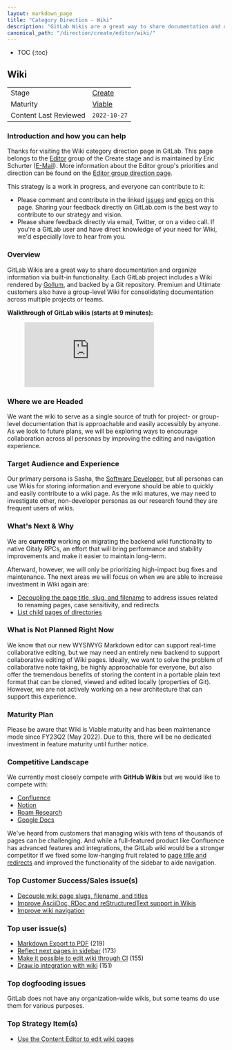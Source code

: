 ```yaml
---
layout: markdown_page
title: "Category Direction - Wiki"
description: "GitLab Wikis are a great way to share documentation and organize information via built-in functionality. View further information here!"
canonical_path: "/direction/create/editor/wiki/"
---
```


- TOC
{:toc}

## Wiki

| | |
| --- | --- |
| Stage | [Create](/direction/create/) |
| Maturity | [Viable](/direction/maturity/) |
| Content Last Reviewed | `2022-10-27` |

### Introduction and how you can help
<!-- Introduce yourself and the category. Use this as an opportunity to point users to the right places for contributing and collaborating with you as the PM -->

Thanks for visiting the Wiki category direction page in GitLab. This page belongs to the [Editor](/handbook/product/categories/#editor-group) group of the Create stage and is maintained by Eric Schurter ([E-Mail](mailto:eschurter@gitlab.com)). More information about the Editor group's priorities and direction can be found on the [Editor group direction page](/direction/create/editor/).

This strategy is a work in progress, and everyone can contribute to it:

 - Please comment and contribute in the linked [issues](https://gitlab.com/groups/gitlab-org/-/issues?scope=all&utf8=%E2%9C%93&state=opened&label_name%5B%5D=Category%3AWiki) and [epics](https://gitlab.com/groups/gitlab-org/-/epics?scope=all&utf8=%E2%9C%93&state=opened&label_name[]=Category%3AWiki) on this page. Sharing your feedback directly on GitLab.com is the best way to contribute to our strategy and vision.
 - Please share feedback directly via email, Twitter, or on a video call. If you're a GitLab user and have direct knowledge of your need for Wiki, we'd especially love to hear from you.

### Overview
<!-- A good description of what your category is today or in the near term. If there are
special considerations for your strategy or how you plan to prioritize, the
description is a great place to include it. Provide enough context that someone unfamiliar
with the details of the category can understand what is being discussed. -->

GitLab Wikis are a great way to share documentation and organize information via built-in functionality. Each GitLab project includes a Wiki rendered by [Gollum](https://github.com/gollum/gollum), and backed by a Git repository. Premium and Ultimate customers also have a group-level Wiki for consolidating documentation across multiple projects or teams.

**Walkthrough of GitLab wikis (starts at 9 minutes):**

<!-- blank line -->
<figure class="video_container">
  <iframe src="https://www.youtube.com/embed/LzFRBMGl2SA?start=541" frameborder="0" allowfullscreen="true"> </iframe>
</figure>
<!-- blank line -->

### Where we are Headed
<!-- Describe the future state for your category. What problems will you solve?
What will the category look like once you've achieved your strategy? Use narrative
techniques to paint a picture of how the lives of your users will benefit from using this
category once your strategy is fully realized -->

We want the wiki to serve as a single source of truth for project- or group-level documentation that is approachable and easily accessibly by anyone. As we look to future plans, we will be exploring ways to encourage collaboration across all personas by improving the editing and navigation experience. 

### Target Audience and Experience
<!-- An overview of the personas (https://about.gitlab.com/handbook/marketing/strategic-marketing/roles-personas#user-personas) involved in this category. An overview
of the evolving use cases and user journeys as the category progresses through minimal,
viable, complete and lovable maturity levels. -->
Our primary persona is Sasha, the [Software Developer](https://about.gitlab.com/handbook/product/personas/#sasha-software-developer), but all personas can use Wikis for storing information and everyone should be able to quickly and easily contribute to a wiki page. As the wiki matures, we may need to investigate other, non-developer personas as our research found they are frequent users of wikis.

### What's Next & Why
<!-- This is almost always sourced from the following sections, which describe top
priorities for a few stakeholders. This section must provide a link to an issue
or [epic](https://about.gitlab.com/handbook/product/product-processes/#epics-for-a-single-iteration) for the MVC or first/next iteration in the category.-->

We are **currently** working on migrating the backend wiki functionality to native Gitaly RPCs, an effort that will bring performance and stability improvements and make it easier to maintain long-term. 

Afterward, however, we will only be prioritizing high-impact bug fixes and maintenance. The next areas we will focus on when we are able to increase investment in Wiki again are: 

- [Decoupling the page title, slug, and filename](https://gitlab.com/groups/gitlab-org/-/epics/3192) to address issues related to renaming pages, case sensitivity, and redirects
- [List child pages of directories](https://gitlab.com/gitlab-org/gitlab/-/issues/346941) 

### What is Not Planned Right Now
<!-- Often it's just as important to talk about what you're not doing as it is to
discuss what you are. This section should include items that people might hope or think
we are working on as part of the category, but aren't, and it should help them understand why that's the case.
Also, thinking through these items can often help you catch something that you should
in fact do. We should limit this to a few items that are at a high enough level so
someone with not a lot of detailed information about the product can understand
the reasoning-->

We know that our new WYSIWYG Markdown editor can support real-time collaborative editing, but we may need an entirely new backend to support collaborative editing of Wiki pages. Ideally, we want to solve the problem of collaborative note taking, be highly approachable for everyone, but also offer the tremendous benefits of storing the content in a portable plain text format that can be cloned, viewed and edited locally (properties of Git). However, we are not actively working on a new architecture that can support this experience.

### Maturity Plan
<!-- It's important your users know where you're headed next. The maturity plan
section captures this by showing what's required to achieve the next level. The
section should follow this format:

This category is currently at the XXXX maturity level, and our next maturity target is YYYY (see our [definitions of maturity levels](https://about.gitlab.com/direction/maturity/)).

- Link to maturity epic if you are using one, otherwise list issues with maturity::YYYY labels) -->

Please be aware that Wiki is Viable maturity and has been maintenance mode since FY23Q2 (May 2022). Due to this, there will be no dedicated investment in feature maturity until further notice.

### Competitive Landscape
<!-- The top two or three competitors, and what the next one or two items we should
work on to displace the competitor at customers, ideally discovered through
[customer meetings](https://about.gitlab.com/handbook/product/product-processes/#customer-meetings). We’re not aiming for feature parity with competitors, and we’re not just looking at the features competitors talk
about, but we’re talking with customers about what they actually use, and
ultimately what they need.-->

We currently most closely compete with **GitHub Wikis** but we would like to compete with:

- [Confluence](https://www.atlassian.com/software/confluence)
- [Notion](https://www.notion.so/)
- [Roam Research](https://roamresearch.com/)
- [Google Docs](https://docs.google.com/)

We've heard from customers that managing wikis with tens of thousands of pages can be challenging. And while a full-featured product like Confluence has advanced features and integrations, the GitLab wiki would be a stronger competitor if we fixed some low-hanging fruit related to [page title and redirects](https://gitlab.com/groups/gitlab-org/-/epics/3192) and improved the functionality of the sidebar to aide navigation.


<!-- ### Analyst Landscape -->
<!-- What analysts and/or thought leaders in the space talking about, what are one or two issues
that will help us stay relevant from their perspective.-->

<!-- TBD -->

### Top Customer Success/Sales issue(s)
<!-- These can be sourced from the CS/Sales top issue labels when available, internal
surveys, or from your conversations with them.-->

- [Decouple wiki page slugs, filename, and titles](https://gitlab.com/groups/gitlab-org/-/epics/3192)
- [Improve AsciiDoc, RDoc and reStructuredText support in Wikis](https://gitlab.com/groups/gitlab-org/-/epics/701)
- [Improve wiki navigation](https://gitlab.com/groups/gitlab-org/-/epics/700)

### Top user issue(s)
<!-- This is probably the top popular issue from the category (i.e. the one with the most
thumbs-up), but you may have a different item coming out of customer calls.-->

- [Markdown Export to PDF](https://gitlab.com/gitlab-org/gitlab/issues/13932) (219)
- [Reflect next pages in sidebar](https://gitlab.com/gitlab-org/gitlab/issues/17673) (173)
- [Make it possible to edit wiki through CI](https://gitlab.com/gitlab-org/gitlab/-/issues/16261) (155)
- [Draw.io integration with wiki](https://gitlab.com/gitlab-org/gitlab/-/issues/20305) (151)


### Top dogfooding issues
<!-- These are sourced from internal customers wanting to [dogfood](/handbook/values/#dogfooding)
the product.-->

GitLab does not have any organization-wide wikis, but some teams do use them for various purposes.

### Top Strategy Item(s)
<!-- What's the most important thing to move your strategy forward?-->

- [Use the Content Editor to edit wiki pages](https://gitlab.com/groups/gitlab-org/-/epics/5403)
